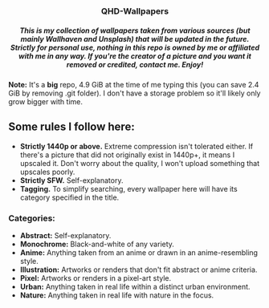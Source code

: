 <h3 align="center">
QHD-Wallpapers
 <h5 align="center">
This is my collection of wallpapers taken from various sources (but mainly Wallhaven and Unsplash) that will be updated in the future. Strictly for personal use, nothing in this repo is owned by me or affiliated with me in any way. If you're the creator of a picture and you want it removed or credited, contact me. Enjoy!
 </h5>
</h3>

**Note:** It's a **big** repo, 4.9 GiB at the time of me typing this (you can save 2.4 GiB by removing .git folder). I don't have a storage problem so it'll likely only grow bigger with time.

## **Some rules I follow here:**
-  **Strictly 1440p or above.** Extreme compression isn't tolerated either. If there's a picture that did not originally exist in 1440p+, it means I upscaled it. Don't worry about the quality, I won't upload something that upscales poorly.
-  **Strictly SFW.** Self-explanatory.
-  **Tagging.** To simplify searching, every wallpaper here will have its category specified in the title.

 ### **Categories:**
 - **Abstract:** Self-explanatory.
 - **Monochrome:** Black-and-white of any variety.
 - **Anime:** Anything taken from an anime or drawn in an anime-resembling style.
 - **Illustration:** Artworks or renders that don't fit abstract or anime criteria.
 - **Pixel:** Artworks or renders in a pixel-art style.
 - **Urban:** Anything taken in real life within a distinct urban environment.
 - **Nature:** Anything taken in real life with nature in the focus.
